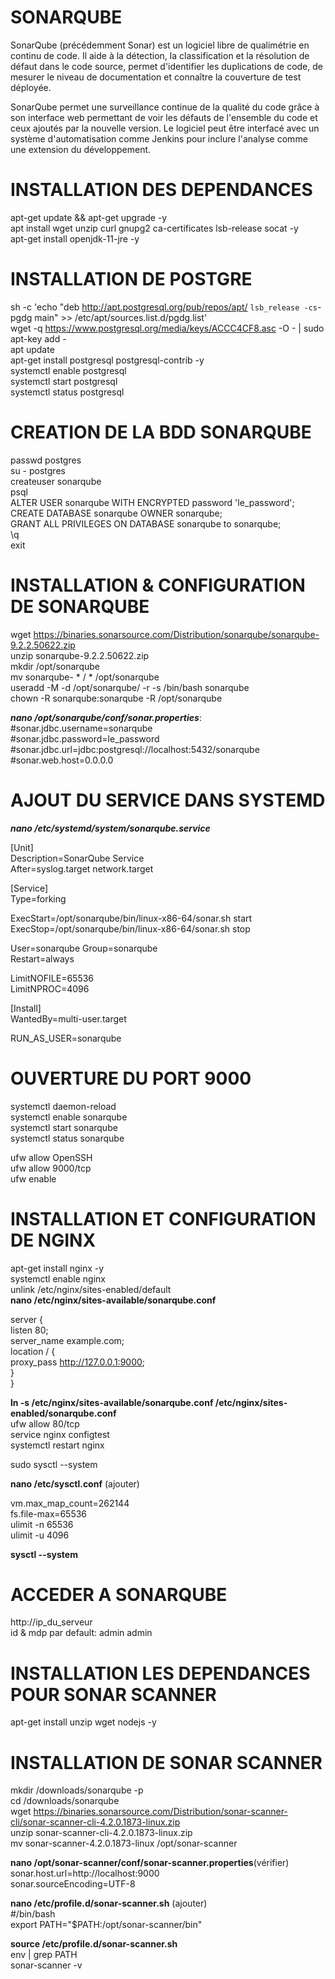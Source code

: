 
# SONARQUBE

SonarQube (précédemment Sonar) est un logiciel libre de qualimétrie en continu de code. Il aide à la détection, la classification et la résolution de défaut dans le code source, permet d'identifier les duplications de code, de mesurer le niveau de documentation et connaître la couverture de test déployée.

SonarQube permet une surveillance continue de la qualité du code grâce à son interface web permettant de voir les défauts de l'ensemble du code et ceux ajoutés par la nouvelle version. Le logiciel peut être interfacé avec un système d'automatisation comme Jenkins pour inclure l'analyse comme une extension du développement.


# INSTALLATION DES DEPENDANCES 
  apt-get update && apt-get upgrade -y  
  apt install wget unzip curl gnupg2 ca-certificates lsb-release socat -y  
  apt-get install openjdk-11-jre -y  
  
# INSTALLATION DE POSTGRE  
sh -c 'echo "deb http://apt.postgresql.org/pub/repos/apt/ `lsb_release -cs`-pgdg main" >> /etc/apt/sources.list.d/pgdg.list'  
wget -q https://www.postgresql.org/media/keys/ACCC4CF8.asc -O - | sudo apt-key add -  
apt update  
apt-get install postgresql postgresql-contrib -y  
systemctl enable postgresql  
systemctl start postgresql  
systemctl status postgresql

# CREATION DE LA BDD SONARQUBE  
  passwd postgres  
  su - postgres  
  createuser sonarqube  
  psql  
  ALTER USER sonarqube WITH ENCRYPTED password 'le_password';  
  CREATE DATABASE sonarqube OWNER sonarqube;  
  GRANT ALL PRIVILEGES ON DATABASE sonarqube to sonarqube;  
  \q  
  exit 
  
# INSTALLATION & CONFIGURATION DE SONARQUBE  
  wget https://binaries.sonarsource.com/Distribution/sonarqube/sonarqube-9.2.2.50622.zip  
  unzip sonarqube-9.2.2.50622.zip  
  mkdir /opt/sonarqube  
  mv sonarqube- * / * /opt/sonarqube  
  useradd -M -d /opt/sonarqube/ -r -s /bin/bash sonarqube   
  chown -R sonarqube:sonarqube -R /opt/sonarqube  
 
 ___nano /opt/sonarqube/conf/sonar.properties___:  
#sonar.jdbc.username=sonarqube  
#sonar.jdbc.password=le_password  
#sonar.jdbc.url=jdbc:postgresql://localhost:5432/sonarqube  
#sonar.web.host=0.0.0.0  

# AJOUT DU SERVICE DANS SYSTEMD  
___nano /etc/systemd/system/sonarqube.service___  

[Unit]  
Description=SonarQube Service  
After=syslog.target network.target

[Service]  
Type=forking  

ExecStart=/opt/sonarqube/bin/linux-x86-64/sonar.sh start  
ExecStop=/opt/sonarqube/bin/linux-x86-64/sonar.sh stop  

User=sonarqube
Group=sonarqube  
Restart=always  

LimitNOFILE=65536  
LimitNPROC=4096  

[Install]  
WantedBy=multi-user.target  


RUN_AS_USER=sonarqube

# OUVERTURE DU PORT 9000  
systemctl daemon-reload  
systemctl enable sonarqube  
systemctl start sonarqube  
systemctl status sonarqube  


ufw allow OpenSSH  
ufw allow 9000/tcp  
ufw enable

# INSTALLATION ET CONFIGURATION DE NGINX  
apt-get install nginx -y  
systemctl enable nginx  
unlink /etc/nginx/sites-enabled/default  
__nano /etc/nginx/sites-available/sonarqube.conf__  

server {  
    listen 80;  
server_name  example.com;  
location / {  
proxy_pass  http://127.0.0.1:9000;  
}  
}  

__ln -s /etc/nginx/sites-available/sonarqube.conf /etc/nginx/sites-enabled/sonarqube.conf__  
ufw allow 80/tcp  
service nginx configtest  
systemctl restart nginx  

sudo sysctl --system

__nano /etc/sysctl.conf__  (ajouter)  

vm.max_map_count=262144  
fs.file-max=65536  
ulimit -n 65536  
ulimit -u 4096  

__sysctl --system__

# ACCEDER A SONARQUBE  

http://ip_du_serveur  
id & mdp par default: admin admin 


# INSTALLATION LES DEPENDANCES POUR SONAR SCANNER  

apt-get install unzip wget nodejs -y

# INSTALLATION DE SONAR SCANNER  
mkdir /downloads/sonarqube -p  
cd /downloads/sonarqube  
wget https://binaries.sonarsource.com/Distribution/sonar-scanner-cli/sonar-scanner-cli-4.2.0.1873-linux.zip  
unzip sonar-scanner-cli-4.2.0.1873-linux.zip  
mv sonar-scanner-4.2.0.1873-linux /opt/sonar-scanner  

__nano /opt/sonar-scanner/conf/sonar-scanner.properties__(vérifier)  
sonar.host.url=http://localhost:9000  
sonar.sourceEncoding=UTF-8  

__nano /etc/profile.d/sonar-scanner.sh__ (ajouter)  
#/bin/bash  
export PATH="$PATH:/opt/sonar-scanner/bin"  

__source /etc/profile.d/sonar-scanner.sh__  
env | grep PATH  
sonar-scanner -v

















  
  
  
  
  
  

